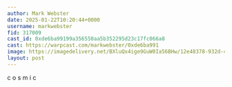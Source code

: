 ```yaml
---
author: Mark Webster
date: 2025-01-22T10:20:44+0000
username: markwebster
fid: 317009
cast_id: 0xde6ba99199a356550aa5b352295d23c17fc066a8
cast: https://warpcast.com/markwebster/0xde6ba991
image: https://imagedelivery.net/BXluQx4ige9GuW0Ia56BHw/12e48378-932d-42c9-7809-93f2ebaa4e00/original
layout: post
---
```

c o s m i c  

<img src='https://imagedelivery.net/BXluQx4ige9GuW0Ia56BHw/12e48378-932d-42c9-7809-93f2ebaa4e00/original' alt='' referrerpolicy='no-referrer'/>